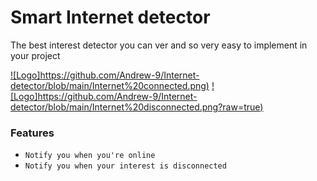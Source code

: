 # Smart Internet detector
The best interest detector you can ver and so very easy to implement in your project

[![Logo]https://github.com/Andrew-9/Internet-detector/blob/main/Internet%20connected.png)](https://github.com/Andrew-9/Internet-detector/blob/main/Internet%20connected.png)
[![Logo]https://github.com/Andrew-9/Internet-detector/blob/main/Internet%20disconnected.png?raw=true)](https://github.com/Andrew-9/Internet-detector/blob/main/Internet%20disconnected.png)

### Features

 * `Notify you when you're online`
  * `Notify you when your interest is disconnected`
